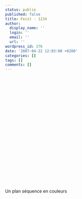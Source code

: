 ```yaml
---
status: publie
published: false
title: Feist - 1234
author:
  display_name: ''
  login: ''
  email: ''
  url: ''
wordpress_id: 376
date: '2007-04-22 12:03:00 +0200'
categories: []
tags: []
comments: []
---
```

<object width="500" height="350"><param name="movie" value="http://www.youtube.com/v/ABYnqp-bxvg&hl=fr_FR&fs=1&"></param><param name="allowFullScreen" value="true"></param><param name="allowscriptaccess" value="always"></param><embed src="http://www.youtube.com/v/ABYnqp-bxvg&hl=fr_FR&fs=1&" type="application/x-shockwave-flash" allowscriptaccess="always" allowfullscreen="true" width="500" height="350"></embed></object>

Un plan séquence en couleurs

